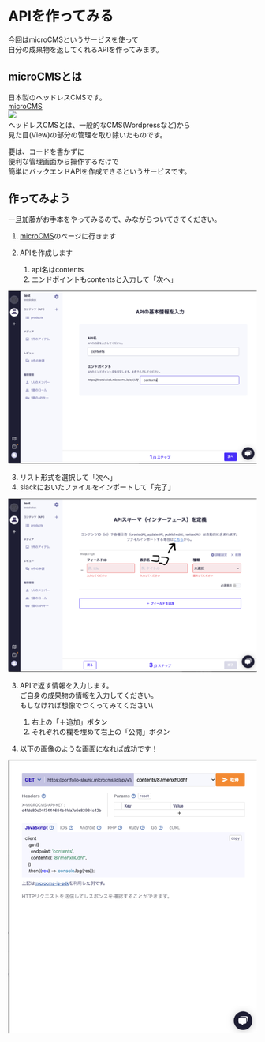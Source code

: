 # APIを作ってみる

今回はmicroCMSというサービスを使って</br>
自分の成果物を返してくれるAPIを作ってみます。

## microCMSとは

日本製のヘッドレスCMSです。\
[microCMS](https://microcms.io)\
![](image/microCMS\_logo.png)\
ヘッドレスCMSとは、一般的なCMS(Wordpressなど)から\
見た目(View)の部分の管理を取り除いたものです。

要は、コードを書かずに\
便利な管理画面から操作するだけで\
簡単にバックエンドAPIを作成できるというサービスです。


## 作ってみよう
一旦加藤がお手本をやってみるので、みながらついてきてください。
1. [microCMS](https://microcms.io)のページに行きます

2. APIを作成します
   1. api名はcontents
   2. エンドポイントもcontentsと入力して「次へ」

![](image/endpoints.png)

   3. リスト形式を選択して「次へ」
   4. slackにおいたファイルをインポートして「完了」

![](image/importJson.png)

3. APIで返す情報を入力します。\
ご自身の成果物の情報を入力してください。\
もしなければ想像でつくってみてください\
   1. 右上の「＋追加」ボタン
   2. それぞれの欄を埋めて右上の「公開」ボタン

1. 以下の画像のような画面になれば成功です！

![](image/APIgenerated.png)
